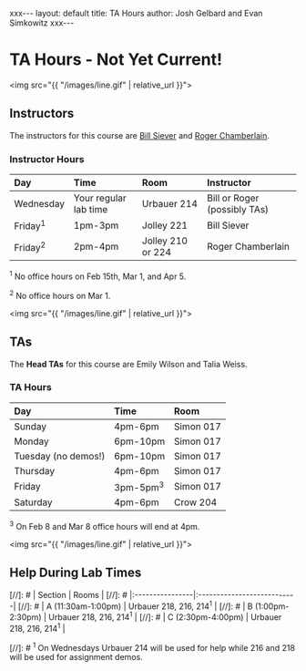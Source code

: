 xxx---
layout: default
title: TA Hours
author: Josh Gelbard and Evan Simkowitz
xxx---
# TA Hours - Not Yet Current!

<img src="{{ "/images/line.gif" | relative_url }}">

## Instructors

The instructors for this course are [Bill Siever](http://siever.info/) and [Roger Chamberlain](http://www.ccrc.wustl.edu/~roger/).

### Instructor Hours

| Day       | Time          | Room                | Instructor        |
|:-----------|:---------------|:---------------------|:-------------------|
| Wednesday | Your regular lab time | Urbauer 214 |  Bill or Roger (possibly TAs) | 
| Friday<sup>1</sup>    | 1pm-3pm       | Jolley 221          | Bill Siever       |
| Friday<sup>2</sup>       | 2pm-4pm           | Jolley 210 or 224   | Roger Chamberlain |

<sup>1</sup> No office hours on Feb 15th, Mar 1, and Apr 5.

<sup>2</sup> No office hours on Mar 1.

<img src="{{ "/images/line.gif" | relative_url }}">

## TAs

The **Head TAs** for this course are Emily Wilson and Talia Weiss.

### TA Hours

| Day                    | Time                 | Room          | 
|:------------------------|:----------------------|:---------------|
| Sunday |  4pm-6pm | Simon 017 |
| Monday | 6pm-10pm | Simon 017 |  
| Tuesday  (no demos!) | 6pm-10pm |Simon 017 | 
| Thursday | 4pm-6pm | Simon 017 | 
| Friday | 3pm-5pm<sup>3</sup> | Simon 017 | 
| Saturday | 4pm-6pm | Crow 204 | 

<sup>3</sup> On Feb 8 and Mar 8 office hours will end at 4pm. 
  
<img src="{{ "/images/line.gif" | relative_url }}">

## Help During Lab Times 
[//]: #  | Section        |   Rooms |
[//]: #  |:----------------|:---------------------------|
[//]: #  | A (11:30am-1:00pm) | Urbauer 218, 216, 214<sup>1</sup>   |
[//]: #  | B (1:00pm-2:30pm) | Urbauer 218, 216, 214<sup>1</sup>   |
[//]: #  | C (2:30pm-4:00pm) | Urbauer 218, 216, 214<sup>1</sup>   |

[//]: #  <sup>1</sup> 
On Wednesdays Urbauer 214 will be used for help while 216 and 218 will be used for assignment demos.


